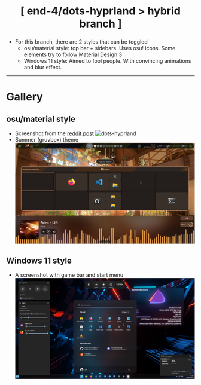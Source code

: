 <div align="center">
    <h1>[ end-4/dots-hyprland > hybrid branch ]</h1>
    <h3></h3>
</div>

- For this branch, there are 2 styles that can be toggled
    - osu/material style: top bar + sidebars. Uses osu! icons. Some elements try to follow Material Design 3
    - Windows 11 style: Aimed to fool people. With convincing animations and blur effect.

---
# Gallery
## osu/material style
- Screenshot from the [reddit post](https://www.reddit.com/r/unixporn/comments/13lrz09/hyprland_and_eww_people_tell_me_i_should_go_touch/)
![dots-hyprland](./assets/screenshot-reddit.png)
- Summer (gruvbox) theme
![dots-hyprland](./assets/screenshot-summer.png)

## Windows 11 style
- A screenshot with game bar and start menu
![dots-hyprland](./assets/screenshot-windoes2.png)
